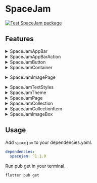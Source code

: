# SpaceJam
[![Test SpaceJam package](https://github.com/PrismForDart/SpaceJam/actions/workflows/test_package.yml/badge.svg)](https://github.com/PrismForDart/SpaceJam/actions/workflows/test_package.yml)

## Features
  <details>
    <summary>SpaceJamAppBar</summary>
  
![](https://github.com/PrismForDart/SpaceJam/blob/main/doc/widgets/SpaceJamAppBar.png)
  </details>
  
  <details>
    <summary>SpaceJamAppBarAction</summary>
      A class containing the action's icon, action on tap, and tooltip.
      <br />
    (Example: search icon on the SpaceJamAppBar's example image)
  </details>
  
  <details>
    <summary>SpaceJamButton</summary>
    
  `SpaceJamButton` outside of a `SpaceJamContainer` widget.
  <br /><br />
  
![](https://github.com/PrismForDart/SpaceJam/blob/main/doc/widgets/SpaceJamButtonOutside.png)
  <br /><br />
      
  `SpaceJamButton` inside of a `SpaceJamContainer` widget.
  <br /><br />
  
![](https://github.com/PrismForDart/SpaceJam/blob/main/doc/widgets/SpaceJamButtonInside.png)
  </details>
    
  <details>
    <summary>SpaceJamContainer</summary>
  
![](https://github.com/PrismForDart/SpaceJam/blob/main/doc/widgets/SpaceJamContainer.png)
     </details>
  
  <details>
    <summary>SpaceJamImagePage</summary>
  
![](https://github.com/PrismForDart/SpaceJam/blob/main/doc/widgets/SpaceJamImagePage.png)
    </details>
  
  <details>
    <summary>
      SpaceJamTextStyles
    </summary>
    This will use your TextTheme from your Theme to make them the correct size.
  </details>
    
  <details>
    <summary>SpaceJamTheme</summary>
  With this class you can call the theme of SpaceJam, like `TextTheme`.
   </details>
    
  <details>
    <summary>SpaceJamPage</summary>
    Use this widget to easily create a whole page which uses SpaceJam widgets.
  </details>
    
  <details>
    <summary>SpaceJamCollection</summary>
  
![](https://github.com/PrismForDart/SpaceJam/blob/main/doc/widgets/SpaceJamCollection.png)
  </details>
    
  <details>
    <summary>SpaceJamCollectionItem</summary>
  
![](https://github.com/PrismForDart/SpaceJam/blob/main/doc/widgets/SpaceJamCollectionItem.png)
  </details>
    
  <details>
    <summary>SpaceJamImageBox</summary>
    
  #### `SpaceJamImageBox` outside of a `SpaceJamContainer` widget.
  <br />
  
![](https://github.com/PrismForDart/SpaceJam/blob/main/doc/widgets/SpaceJamImageBoxOutside.png)
  
  #### `SpaceJamImageBox` inside of a `SpaceJamContainer` widget.
  <br />
  
![](https://github.com/PrismForDart/SpaceJam/blob/main/doc/widgets/SpaceJamImageBoxInside.png)
  </details>

## Usage

Add `spacejam` to your dependencies.yaml.
```yaml
dependencies:
  spacejam: ^1.1.0
```

Run pub get in your terminal.
```console
flutter pub get
```
